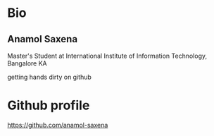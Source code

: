 # Bio

## Anamol Saxena

Master's Student at International Institute of Information Technology, Bangalore KA

getting hands dirty on github
# Github profile
https://github.com/anamol-saxena
